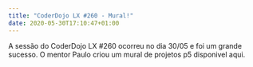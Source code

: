 ```yaml
---
title: "CoderDojo LX #260 - Mural!"
date: 2020-05-30T17:10:47+01:00
---
```


A sessão do CoderDojo LX #260 ocorreu no dia 30/05 e foi um grande sucesso. O mentor Paulo criou um mural de projetos p5 disponivel aqui.
